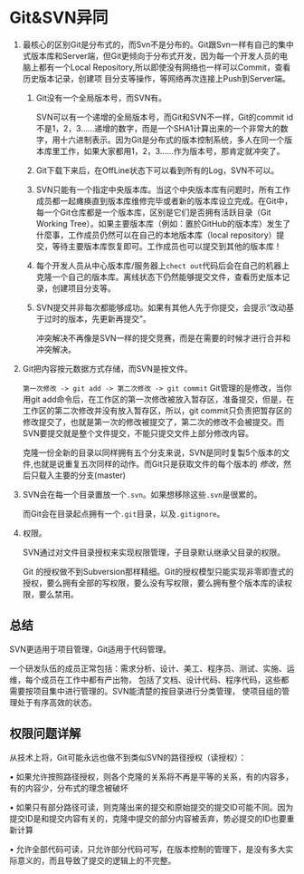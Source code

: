 # Git&SVN异同

1. 最核心的区别Git是分布式的，而Svn不是分布的。Git跟Svn一样有自己的集中式版本库和Server端，但Git更倾向于分布式开发，因为每一个开发人员的电脑上都有一个Local Repository,所以即使没有网络也一样可以Commit，查看历史版本记录，创建项 目分支等操作，等网络再次连接上Push到Server端。
    
    1. Git没有一个全局版本号，而SVN有。
        
        SVN可以有一个递增的全局版本号，而Git和SVN不一样，Git的commit id不是1，2，3……递增的数字，而是一个SHA1计算出来的一个非常大的数字，用十六进制表示。因为Git是分布式的版本控制系统，多人在同一个版本库里工作，如果大家都用1，2，3……作为版本号，那肯定就冲突了。
    
    2. Git下载下来后，在OffLine状态下可以看到所有的Log，SVN不可以。
    
    3. SVN只能有一个指定中央版本库。当这个中央版本库有问题时，所有工作成员都一起瘫痪直到版本库维修完毕或者新的版本库设立完成。在Git中，每一个Git仓库都是一个版本库，区别是它们是否拥有活跃目录（Git Working Tree）。如果主要版本库（例如：置於GitHub的版本库）发生了什麼事，工作成员仍然可以在自己的本地版本库（local repository）提交，等待主要版本库恢复即可。工作成员也可以提交到其他的版本库！
    
    4. 每个开发人员从中心版本库/服务器上`chect out`代码后会在自己的机器上克隆一个自己的版本库。离线状态下仍然能够提交文件，查看历史版本记录，创建项目分支等。
    
    5. SVN提交并非每次都能够成功。如果有其他人先于你提交，会提示“改动基于过时的版本，先更新再提交”。
    
        冲突解决不再像是SVN一样的提交竞赛，而是在需要的时候才进行合并和冲突解决。
    
2. Git把内容按元数据方式存储，而SVN是按文件。

    `第一次修改 -> git add -> 第二次修改 -> git commit`
    Git管理的是修改，当你用git add命令后，在工作区的第一次修改被放入暂存区，准备提交，但是，在工作区的第二次修改并没有放入暂存区，所以，git commit只负责把暂存区的修改提交了，也就是第一次的修改被提交了，第二次的修改不会被提交。而SVN要提交就是整个文件提交，不能只提交文件上部分修改内容。

    克隆一份全新的目录以同样拥有五个分支来说，SVN是同时复製5个版本的文件,也就是说重复五次同样的动作。而Git只是获取文件的每个版本的 *修改*，然后只载入主要的分支(master)
    
3. SVN会在每一个目录置放一个`.svn`。如果想移除这些`.svn`是很累的。
    
    而Git会在目录起点拥有一个`.git`目录，以及`.gitignore`。
    
4. 权限。

    SVN通过对文件目录授权来实现权限管理，子目录默认继承父目录的权限。
    
    Git 的授权做不到Subversion那样精细。Git的授权模型只能实现非零即壹式的授权，要么拥有全部的写权限，要么没有写权限，要么拥有整个版本库的读权限，要么禁用。

## 总结

SVN更适用于项目管理，Git适用于代码管理。

一个研发队伍的成员正常包括：需求分析、设计、美工、程序员、测试、实施、运维，每个成员在工作中都有产出物，  包括了文档、设计代码、程序代码，这些都需要按项目集中进行管理的。SVN能清楚的按目录进行分类管理， 使项目组的管理处于有序高效的状态。

## 权限问题详解

从技术上将，Git可能永远也做不到类似SVN的路径授权（读授权）：

• 如果允许按照路径授权，则各个克隆的关系将不再是平等的关系，有的内容多，有的内容少，分布式的理念被破坏

• 如果只有部分路径可读，则克隆出来的提交和原始提交的提交ID可能不同。因为提交ID是和提交内容有关的，克隆中提交的部分内容被丢弃，势必提交的ID也要重新计算

• 允许全部代码可读，只允许部分代码可写，在版本控制的管理下，是没有多大实际意义的，而且导致了提交的逻辑上的不完整。